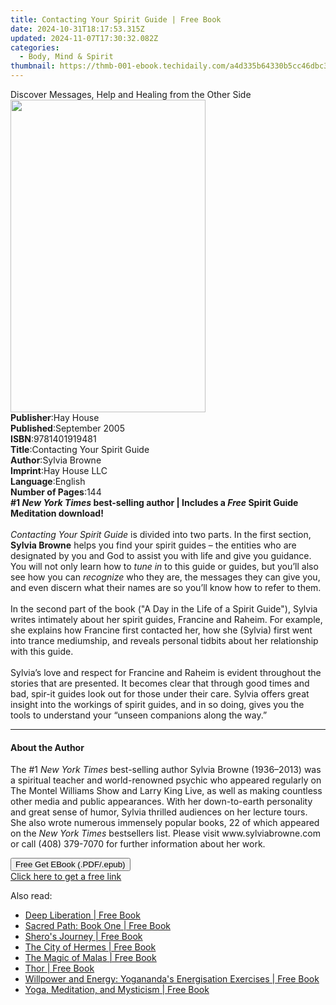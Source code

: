 ```yaml
---
title: Contacting Your Spirit Guide | Free Book
date: 2024-10-31T18:17:53.315Z
updated: 2024-11-07T17:30:32.082Z
categories:
  - Body, Mind & Spirit
thumbnail: https://thmb-001-ebook.techidaily.com/a4d335b64330b5cc46dbc38a594a3efc686a8764b4047501f07864bf391a9c4c.jpg
---
```

<main id="book-container">
  <div class="flex flex-col">
    <div class="book-brief flex-1 py-6 px-4 sm:p-6 md:py-10 md:px-8">
      <!-- brief-->
      <div class="book-brief-main">
        Discover Messages, Help and Healing from the Other Side
      </div>
    </div>
    <div
      class="book-meta-info flex-1 grid gap-4 col-start-1 col-end-3 row-start-1 sm:mb-6 sm:grid-cols-4 lg:gap-6 lg:col-start-2 lg:row-end-6 lg:row-span-6 lg:mb-0"
    >
      <div
        class="book-meta-info-left place-content-center mt-4 p-4 text-sm leading-6 col-start-2 col-span-2 dark:text-slate-400"
      >
        <img
          class="w-full h-500 object-cover rounded-lg sm:h-255 sm:col-span-2 lg:col-span-full"
          src="https://img-001-ebook.techidaily.com/e97ab0b6fd3404192fd88dfc6a7ef3a91d6b28ab37b37630b49d686ae0c03ae2.jpg"
          alt=""
          width="312"
          height="500"
        />
      </div>
      <div
        class="book-meta-info-right mt-2 col-start-1 row-start-2 col-span-3 self-center"
      >
        <!-- meta data  -->
        <div class="flex flex-col px-4 md:px-8">
          <div class="flex-1">
            <strong>Publisher</strong>:<span class="px-2">Hay House</span>
          </div>
          <div class="flex-1">
            <strong>Published</strong>:<span class="px-2">September 2005</span>
          </div>
          <div class="flex-1">
            <strong>ISBN</strong>:<span class="px-2">9781401919481</span>
          </div>
          <div class="flex-1">
            <strong>Title</strong>:<span class="px-2"
              >Contacting Your Spirit Guide</span
            >
          </div>
          <div class="flex-1">
            <strong>Author</strong>:<span class="px-2">Sylvia Browne</span>
          </div>
          <div class="flex-1">
            <strong>Imprint</strong>:<span class="px-2">Hay House LLC</span>
          </div>
          <div class="flex-1">
            <strong>Language</strong>:<span class="px-2">English</span>
          </div>
          <div class="flex-1">
            <strong>Number of Pages</strong>:<span class="px-2">144</span>
          </div>
        </div>
      </div>
    </div>
    <div class="book-description flex-1 py-6 px-4 sm:p-6 md:py-10 md:px-8">
      <div class="book-description-main">
        <div accordion-content="" id="description">
          <b
            >#1 <i>New York Times</i> best-selling author | Includes a
            <i>Free</i> Spirit Guide Meditation download!<br /></b
          ><br /><i>Contacting Your Spirit Guide</i> is divided into two parts.
          In the first section, <b>Sylvia Browne</b> helps you find your spirit
          guides – the entities who are designated by you and God to assist you
          with life and give you guidance. You will not only learn how to
          <i>tune in</i> to this guide or guides, but you’ll also see how you
          can <i>recognize</i> who they are, the messages they can give you, and
          even discern what their names are so you’ll know how to refer to
          them.<br /><br />In the second part of the book ("A Day in the Life of
          a Spirit Guide"), Sylvia writes intimately about her spirit guides,
          Francine and Raheim. For example, she explains how Francine first
          contacted her, how she (Sylvia) first went into trance mediumship, and
          reveals personal tidbits about her relationship with this guide.<br /><br />Sylvia’s
          love and respect for Francine and Raheim is evident throughout the
          stories that are presented. It becomes clear that through good times
          and bad, spir-it guides look out for those under their care. Sylvia
          offers great insight into the workings of spirit guides, and in so
          doing, gives you the tools to understand your “unseen companions along
          the way.”
        </div>
        <div class="accordion-fader"></div>
      </div>
    </div>
    <div class="book-excerpts flex-1 py-6 px-4 sm:p-6 md:py-10 md:px-8">
      <!-- excerpts-->
      <div class="book-excerpts-main">
        <hr />
        <h4 class="placeholder placeholder-heading">
          <span>About the Author</span>
        </h4>
        <p>
          The #1 <i>New York Times</i> best-selling author Sylvia Browne
          (1936–2013) was a spiritual teacher and world-renowned psychic who
          appeared regularly on The Montel Williams Show and Larry King Live, as
          well as making countless other media and public appearances. With her
          down-to-earth personality and great sense of humor, Sylvia thrilled
          audiences on her lecture tours. She also wrote numerous immensely
          popular books, 22 of which appeared on the
          <i>New York Times</i> bestsellers list. Please visit
          www.sylviabrowne.com or call (408) 379-7070 for further information
          about her work.
        </p>
      </div>
    </div>
    <div
      class="book-about-author flex-1 py-6 px-4 sm:p-6 md:py-10 md:px-8"
    ></div>
    <div class="book-free-get flex-1 py-6 px-4 sm:p-6 md:py-10 md:px-8">
      <button
        id="btn-free-get"
        class="bg-blue-500 hover:bg-blue-700 text-white font-bold py-2 px-4 rounded"
      >
        Free Get EBook (.PDF/.epub)
      </button>
      <div id="countdown-display" class="px-2 text-lg mt-2"></div>
      <a
        id="free-link"
        class="hidden bg-blue-500 hover:bg-blue-700 text-white font-bold py-2 px-4 rounded"
        href="https://www.ebooks.com/en-us/book/96317537/contacting-your-spirit-guide/sylvia-browne/"
        target="_blank"
        >Click here to get a free link</a
      >
    </div>
    <script>
      let countdownTime = 0;
      let countdownInterval = null;
      document
        .getElementById('btn-free-get')
        .addEventListener('click', startCountdown);
      function startCountdown() {
        countdownTime = new Date().getTime() + 60000 * 3;
        countdownInterval = setInterval(updateCountdown, 1000);
        document.getElementById('btn-free-get').disabled = true;
        document
          .getElementById('btn-free-get')
          .classList.add('bg-gray-500', 'cursor-not-allowed');
      }
      function updateCountdown() {
        let currentTime = new Date().getTime();
        let timeLeft = countdownTime - currentTime;
        let secondsLeft = Math.floor(timeLeft / 1000);
        document.getElementById('countdown-display').innerHTML =
          `Remaining time: ${secondsLeft} seconds.`;
        if (secondsLeft <= 0) {
          clearInterval(countdownInterval);
          document.getElementById('btn-free-get').classList.add('hidden');
          document.getElementById('free-link').classList.remove('hidden');
          document.getElementById('countdown-display').innerHTML = '';
        }
      }
    </script>
  </div>
</main>

<ins class="adsbygoogle"
      style="display:block"
      data-ad-client="ca-pub-7571918770474297"
      data-ad-slot="8358498916"
      data-ad-format="auto"
      data-full-width-responsive="true"></ins>
    

<span class="atpl-alsoreadstyle">Also read:</span>
<div><ul>
<li><a href="https://novels-ebooks.techidaily.com/209900940-9781623174934-deep-liberation/"><u>Deep Liberation | Free Book</u></a></li>
<li><a href="https://novels-ebooks.techidaily.com/209900074-9781912892037-sacred-path-book-one/"><u>Sacred Path: Book One | Free Book</u></a></li>
<li><a href="https://novels-ebooks.techidaily.com/209900071-9781641842280-sheros-journey/"><u>Shero's Journey | Free Book</u></a></li>
<li><a href="https://novels-ebooks.techidaily.com/209901105-9781912807345-the-city-of-hermes/"><u>The City of Hermes | Free Book</u></a></li>
<li><a href="https://novels-ebooks.techidaily.com/209897258-9781733182638-the-magic-of-malas/"><u>The Magic of Malas | Free Book</u></a></li>
<li><a href="https://novels-ebooks.techidaily.com/209897921-9781441158802-thor/"><u>Thor | Free Book</u></a></li>
<li><a href="https://novels-ebooks.techidaily.com/209901440-9781528956390-willpower-and-energy-yoganandas-energisation-exercises/"><u>Willpower and Energy: Yogananda's Energisation Exercises | Free Book</u></a></li>
<li><a href="https://novels-ebooks.techidaily.com/209897786-9781472571694-yoga-meditation-and-mysticism/"><u>Yoga, Meditation, and Mysticism | Free Book</u></a></li>
</ul></div>

